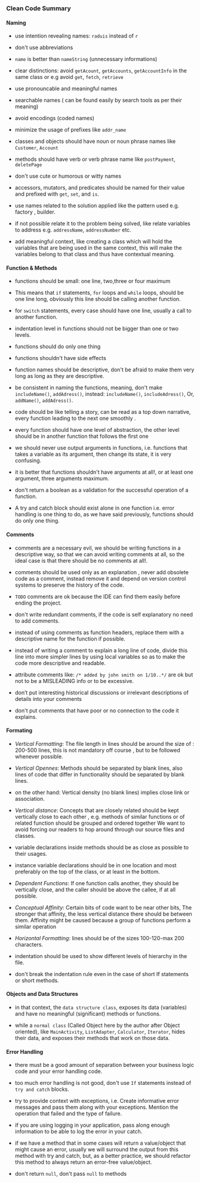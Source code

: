 ### Clean Code Summary

#### Naming

- use intention revealing names: `raduis` instead of `r`

- don't use abbreviations

- `name` is better than `nameString` (unnecessary informations)

- clear distinctions: avoid `getAcount`, `getAccounts`, `getAccountInfo` in the same class or e.g avoid `get`, `fetch`, `retrieve`

- use pronouncable and meaningful names

- searchable names ( can be found easily by search tools as per their meaning)

- avoid encodings (coded names)

- minimize the usage of prefixes like `addr_name`

- classes and objects should have noun or noun phrase names like `Customer`, `Account`

- methods should have verb or verb phrase name like `postPayment`, `deletePage`

- don't use cute or humorous or witty names

- accessors, mutators, and predicates should be named for their value and prefixed with `get`, `set`, and `is`.

- use names related to the solution applied like the pattern used e.g. factory , builder.

- if not possible relate it to the problem being solved, like relate variables to address e.g. `addressName`, `addressNumber` etc.

- add meaningful context, like creating a class which will hold the variables that are being used in the same context, this will make the variables belong to that class and thus have contextual meaning.


#### Function & Methods

- functions should be small: one line, two,three or four maximum

- This means that `if` statements, `for` loops and `while` loops, should be one line long, obviously this line should be calling another function.

- for `switch` statements, every case should have one line, usually a call to another function.

- indentation level in functions should not be bigger than one or two levels.

- functions should do only one thing

- functions shouldn't have side effects

- function names should be descriptive, don't be afraid to make them very long as long as they are descriptive.

- be consistent in naming the functions, meaning, don't make `includeName()`, `addAdress()`, instead: `includeName()`, `includeAdress()`, Or, `addName()`, `addAdress()`.

- code should be like telling a story, can be read as a top down narrative, every function leading to the next one smoothly .

- every function should have one level of abstraction, the other level should be in another function that follows the first one

- we should never use output arguments in functions, i.e. functions that takes a variable as its argument, then change its state, it is very confusing.

- it is better that functions shouldn't have arguments at all!, or at least one argument, three arguments maximum.

- don't return a boolean as a validation for the successful operation of a function.

- A try and catch block should exist alone in one function i.e. error handling is one thing to do, as we have said previously, functions should do only one thing.


#### Comments

- comments are a necessary evil, we should be writing functions in a descriptive way, so that we can avoid writing comments at all, so the ideal case is that there should be no comments at all!.

- comments should be used only as an explanation , never add obsolete code as a comment, instead remove it and depend on version control systems to preserve the history of the code.

- `TODO` comments are ok because the IDE can find them easily before ending the project.

- don't write redundant comments, if the code is self explanatory no need to add comments.

- instead of using comments as function headers, replace them with a descriptive name for the function if possible.

- instead of writing a comment to explain a long line of code, divide this line into more simpler lines by using local variables so as to make the code more descriptive and readable.

- attribute comments like: `/* added by john smith on 1/10..*/` are ok but not to be a MISLEADING info or to be excessive.

- don’t put interesting historical discussions or irrelevant descriptions of details into your comments

- don't put comments that have poor or no connection to the code it explains.


#### Formating

- *Vertical Formatting*: The file length in lines should be around the size of : 200-500 lines, this is not mandatory off course , but to be followed whenever possible.

- *Vertical Opennes*: Methods should be separated by blank lines, also lines of code that differ in functionality should be separated by blank lines.

- on the other hand: Vertical density (no blank lines) implies close link or association.

- *Vertical distance*: Concepts that are closely related should be kept vertically close to each other , e.g. methods of similar functions or of related function should be grouped and ordered together We want to avoid forcing our readers to hop around through our source files and classes.

- variable declarations inside methods should be as close as possible to their usages.

- instance variable declarations should be in one location and most preferably on the top of the class, or at least in the bottom.

- *Dependent Functions*: If one function calls another, they should be vertically close, and the caller should be above the callee, if at all possible.

- *Conceptual Affinity*: Certain bits of code want to be near other bits, The stronger that affinity, the less vertical distance there should be between them. Affinity might be caused because a group of functions perform a similar operation

- *Horizontal Formatting*: lines should be of the sizes 100-120-max 200 characters.

- indentation should be used to show different levels of hierarchy in the file.

- don't break the indentation rule even in the case of short If statements or short methods.


#### Objects and Data Structures

- in that context, the `data structure class`, exposes its data (variables) and have no meaningful (significant) methods or functions.

- while a `normal class` (Called Object here by the author after Object oriented), like `MainActivity`, `ListAdapter`, `Calculator`, `Iterator`, hides their data, and exposes their methods that work on those data.


#### Error Handling

- there must be a good amount of separation between your business logic code and your error handling code.

- too much error handling is not good, don't use `If` statements instead of `try and catch` blocks.

- try to provide context with exceptions, i.e. Create informative error messages and pass them along with your exceptions. Mention the operation that failed and the type of failure.

- if you are using logging in your application, pass along enough information to be able to log the error in your catch.

- if we have a method that in some cases will return a value/object that might cause an error, usually we will surround the output from this method with try and catch, but, as a better practice, we should refactor this method to always return an error-free value/object.

- don't return `null`, don't pass `null` to methods
